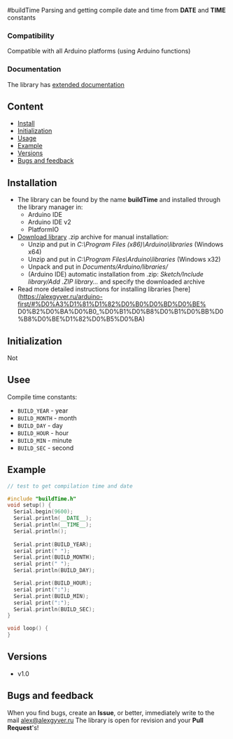 #buildTime
Parsing and getting compile date and time from __DATE__ and __TIME__ constants

### Compatibility
Compatible with all Arduino platforms (using Arduino functions)

### Documentation
The library has [extended documentation](https://alexgyver.ru/buildTime/)

## Content
- [Install](#install)
- [Initialization](#init)
- [Usage](#usage)
- [Example](#example)
- [Versions](#versions)
- [Bugs and feedback](#feedback)

<a id="install"></a>
## Installation
- The library can be found by the name **buildTime** and installed through the library manager in:
    - Arduino IDE
    - Arduino IDE v2
    - PlatformIO
- [Download library](https://github.com/GyverLibs/buildTime/archive/refs/heads/main.zip) .zip archive for manual installation:
    - Unzip and put in *C:\Program Files (x86)\Arduino\libraries* (Windows x64)
    - Unzip and put in *C:\Program Files\Arduino\libraries* (Windows x32)
    - Unpack and put in *Documents/Arduino/libraries/*
    - (Arduino IDE) automatic installation from .zip: *Sketch/Include library/Add .ZIP library…* and specify the downloaded archive
- Read more detailed instructions for installing libraries [here] (https://alexgyver.ru/arduino-first/#%D0%A3%D1%81%D1%82%D0%B0%D0%BD%D0%BE% D0%B2%D0%BA%D0%B0_%D0%B1%D0%B8%D0%B1%D0%BB%D0%B8%D0%BE%D1%82%D0%B5%D0%BA)

<a id="init"></a>
## Initialization
Not

<a id="usage"></a>
## Usee
Compile time constants:
- `BUILD_YEAR` - year
- `BUILD_MONTH` - month
- `BUILD_DAY` - day
- `BUILD_HOUR` - hour
- `BUILD_MIN` - minute
- `BUILD_SEC` - second

<a id="example"></a>
## Example
```cpp
// test to get compilation time and date

#include "buildTime.h"
void setup() {
  Serial.begin(9600);
  Serial.println(__DATE__);
  Serial.println(__TIME__);
  Serial.println();
  
  Serial.print(BUILD_YEAR);
  serial print(" ");
  Serial.print(BUILD_MONTH);
  serial print(" ");
  Serial.println(BUILD_DAY);

  Serial.print(BUILD_HOUR);
  serial print(":");
  Serial.print(BUILD_MIN);
  serial print(":");
  Serial.println(BUILD_SEC);
}

void loop() {
}
```

<a id="versions"></a>
## Versions
- v1.0

<a id="feedback"></a>
## Bugs and feedback
When you find bugs, create an **Issue**, or better, immediately write to the mail [alex@alexgyver.ru](mailto:alex@alexgyver.ru)
The library is open for revision and your **Pull Request**'s!